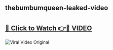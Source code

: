 ## thebumbumqueen-leaked-video 

# <h2><a href="http://freeplayer.one?title=thebumbumqueen-leaked-video&ref=21J">🔗 Click to Watch 👉🔴 VIDEO</a></h2>

<a href="http://freeplayer.one?title=thebumbumqueen-leaked-video&ref=21J" rel="nofollow" data-target="animated-image.originalLink"><img src="https://i.ibb.co.com/xMMVF88/686577567.gif" alt="Viral Video Original" style="max-width: 100%; display: inline-block;" data-target="animated-image.originalImage"></a>

